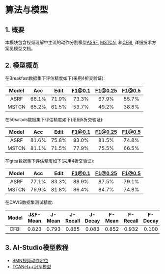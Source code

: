 # 算法与模型

## 1. 概要

本模块包含视频理解中主流的动作分割模型[ASRF](asrf.md), [MSTCN](mstcn.md), 和[CFBI](cfbi.md), 详细技术方案见模型文档。

## 2. 模型概览

在Breakfast数据集下评估精度如下(采用4折交验证):

| Model | Acc | Edit | F1@0.1 | F1@0.25 | F1@0.5 |
| :---: | :---: | :---: | :---: | :---: | :---: |
| ASRF | 66.1% | 71.9% | 73.3% | 67.9% | 55.7% |
| MSTCN | 65.2% | 61.5% | 53.7% | 49.2% | 38.8% |


在50salads数据集下评估精度如下(采用5折交验证):

| Model | Acc | Edit | F1@0.1 | F1@0.25 | F1@0.5 |
| :---: | :---: | :---: | :---: | :---: | :---: |
| ASRF | 81.6% | 75.8% | 83.0% | 81.5% | 74.8% |
| MSTCN | 81.1% | 71.5% | 77.9% | 75.5% | 66.5% |

在gtea数据集下评估精度如下(采用4折交验证):

| Model | Acc | Edit | F1@0.1 | F1@0.25 | F1@0.5 |
| :---: | :---: | :---: | :---: | :---: | :---: |
| ASRF | 77.1% | 83.3% | 88.9% | 87.5% | 79.1% |
| MSTCN | 76.9% | 81.8% | 86.4% | 84.7% | 74.8% |

在DAVIS数据集测试精度:

| Model | J&F-Mean | J-Mean | J-Recall | J-Decay | F-Mean | F-Recall | F-Decay |
| :------: | :------: | :-----: | :----: | :----: | :----: | :----: | :----: |
| CFBI | 0.823 | 0.793 | 0.885 | 0.083 | 0.852 | 0.932 | 0.100 |


## 3. AI-Studio模型教程

- [BMN视频动作定位]()
- [TCANet++冠军模型]()

